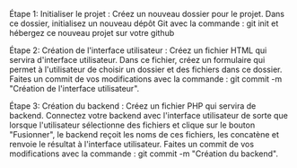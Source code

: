 Étape 1: Initialiser le projet : Créez un nouveau dossier pour le projet.
Dans ce dossier, initialisez un nouveau dépôt Git avec la commande : git init et hébergez ce nouveau projet sur votre github


Étape 2: Création de l'interface utilisateur : Créez un fichier HTML qui servira d'interface utilisateur.
Dans ce fichier, créez un formulaire qui permet à l'utilisateur de choisir un dossier et des fichiers dans ce dossier.
Faites un commit de vos modifications avec la commande : git commit -m "Création de l'interface utilisateur".


Étape 3: Création du backend  : Créez un fichier PHP qui servira de backend.
Connectez votre backend avec l'interface utilisateur de sorte que lorsque l'utilisateur sélectionne des fichiers et clique sur le bouton "Fusionner", le backend reçoit les noms de ces fichiers, les concatène et renvoie le résultat à l'interface utilisateur.
Faites un commit de vos modifications avec la commande : git commit -m "Création du backend".
